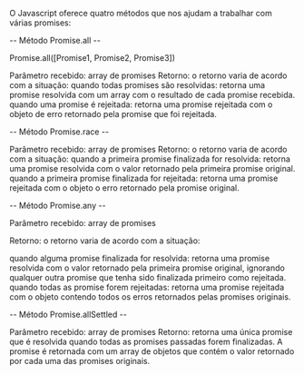 O Javascript oferece quatro métodos que nos ajudam a trabalhar com várias promises:

-- Método Promise.all -- 

Promise.all([Promise1, Promise2, Promise3])

Parâmetro recebido: array de promises
Retorno: o retorno varia de acordo com a situação:
quando todas promises são resolvidas: retorna uma promise resolvida com um array com o resultado de cada promise recebida.
quando uma promise é rejeitada: retorna uma promise rejeitada com o objeto de erro retornado pela promise que foi rejeitada.



-- Método Promise.race -- 

Parâmetro recebido: array de promises
Retorno: o retorno varia de acordo com a situação:
quando a primeira promise finalizada for resolvida: retorna uma promise resolvida com o valor retornado pela primeira promise original.
quando a primeira promise finalizada for rejeitada: retorna uma promise rejeitada com o objeto o erro retornado pela promise original.

-- Método Promise.any --

Parâmetro recebido: array de promises

Retorno: o retorno varia de acordo com a situação:

quando alguma promise finalizada for resolvida: retorna uma promise resolvida com o valor retornado pela primeira promise original, ignorando qualquer outra promise que tenha sido finalizada primeiro como rejeitada.
quando todas as promise forem rejeitadas: retorna uma promise rejeitada com o objeto contendo todos os erros retornados pelas promises originais.

-- Método Promise.allSettled --

Parâmetro recebido: array de promises
Retorno: retorna uma única promise que é resolvida quando todas as promises passadas forem finalizadas. A promise é retornada com um array de objetos que contém o valor retornado por cada uma das promises originais.


